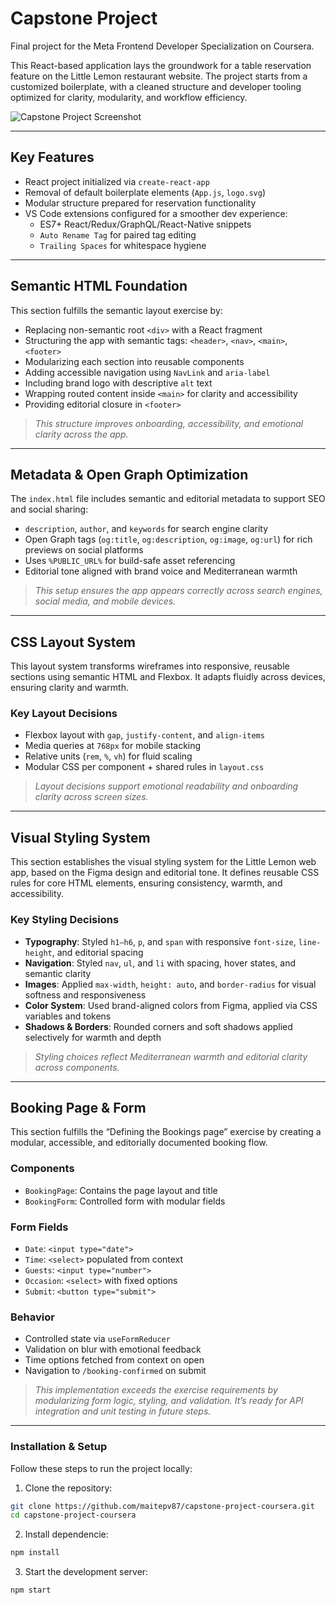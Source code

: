 # Capstone Project

Final project for the Meta Frontend Developer Specialization on Coursera.

This React-based application lays the groundwork for a table reservation feature on the Little Lemon restaurant website. The project starts from a customized boilerplate, with a cleaned structure and developer tooling optimized for clarity, modularity, and workflow efficiency.


![Capstone Project Screenshot](./src/assets/Screenshot.png)

---

## Key Features

- React project initialized via `create-react-app`
- Removal of default boilerplate elements (`App.js`, `logo.svg`)
- Modular structure prepared for reservation functionality
- VS Code extensions configured for a smoother dev experience:
  - ES7+ React/Redux/GraphQL/React-Native snippets
  - `Auto Rename Tag` for paired tag editing
  - `Trailing Spaces` for whitespace hygiene

---

## Semantic HTML Foundation

This section fulfills the semantic layout exercise by:

- Replacing non-semantic root `<div>` with a React fragment
- Structuring the app with semantic tags: `<header>`, `<nav>`, `<main>`, `<footer>`
- Modularizing each section into reusable components
- Adding accessible navigation using `NavLink` and `aria-label`
- Including brand logo with descriptive `alt` text
- Wrapping routed content inside `<main>` for clarity and accessibility
- Providing editorial closure in `<footer>`

> _This structure improves onboarding, accessibility, and emotional clarity across the app._

---

## Metadata & Open Graph Optimization

The `index.html` file includes semantic and editorial metadata to support SEO and social sharing:

- `description`, `author`, and `keywords` for search engine clarity
- Open Graph tags (`og:title`, `og:description`, `og:image`, `og:url`) for rich previews on social platforms
- Uses `%PUBLIC_URL%` for build-safe asset referencing
- Editorial tone aligned with brand voice and Mediterranean warmth

> _This setup ensures the app appears correctly across search engines, social media, and mobile devices._

---

## CSS Layout System

This layout system transforms wireframes into responsive, reusable sections using semantic HTML and Flexbox. It adapts fluidly across devices, ensuring clarity and warmth.

### Key Layout Decisions

- Flexbox layout with `gap`, `justify-content`, and `align-items`
- Media queries at `768px` for mobile stacking
- Relative units (`rem`, `%`, `vh`) for fluid scaling
- Modular CSS per component + shared rules in `layout.css`

> _Layout decisions support emotional readability and onboarding clarity across screen sizes._

---

## Visual Styling System

This section establishes the visual styling system for the Little Lemon web app, based on the Figma design and editorial tone. It defines reusable CSS rules for core HTML elements, ensuring consistency, warmth, and accessibility.

### Key Styling Decisions

- **Typography**: Styled `h1–h6`, `p`, and `span` with responsive `font-size`, `line-height`, and editorial spacing
- **Navigation**: Styled `nav`, `ul`, and `li` with spacing, hover states, and semantic clarity
- **Images**: Applied `max-width`, `height: auto`, and `border-radius` for visual softness and responsiveness
- **Color System**: Used brand-aligned colors from Figma, applied via CSS variables and tokens
- **Shadows & Borders**: Rounded corners and soft shadows applied selectively for warmth and depth

> _Styling choices reflect Mediterranean warmth and editorial clarity across components._

---

## Booking Page & Form

This section fulfills the “Defining the Bookings page” exercise by creating a modular, accessible, and editorially documented booking flow.

### Components

- `BookingPage`: Contains the page layout and title
- `BookingForm`: Controlled form with modular fields

### Form Fields

- `Date`: `<input type="date">`
- `Time`: `<select>` populated from context
- `Guests`: `<input type="number">`
- `Occasion`: `<select>` with fixed options
- `Submit`: `<button type="submit">`

### Behavior

- Controlled state via `useFormReducer`
- Validation on blur with emotional feedback
- Time options fetched from context on open
- Navigation to `/booking-confirmed` on submit

> _This implementation exceeds the exercise requirements by modularizing form logic, styling, and validation. It’s ready for API integration and unit testing in future steps._

---

### **Installation & Setup**

Follow these steps to run the project locally:

1. Clone the repository:

```bash
git clone https://github.com/maitepv87/capstone-project-coursera.git
cd capstone-project-coursera
```

2. Install dependencie:

```bash
npm install
```

3. Start the development server:

```bash
npm start
```
